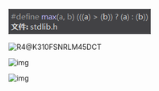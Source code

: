 ![R4@$K310F$SNRLM45DCT](小小夕朝图库\R4@$K310F$SNRLM45DCT.png)

![R4@$K310F$SNRLM45DCT](https://github.com/HappyYear2030/HTML-STUDY-NOTES/zxz-program/小小夕朝图库/R4@$K310F$SNRLM45DCT.png)





![img](https://timgsa.baidu.com/timg?image&quality=80&size=b9999_10000&sec=1601528233348&di=4cc02eb4295d09bdc3f1db2716c3cff2&imgtype=0&src=http%3A%2F%2Fimage.9game.cn%2F2020%2F8%2F19%2F170228560.jpg)

![img](https://github.com/HappyYear2030/HTML-STUDY-NOTES/zxz-program/小小夕朝图库/R4@$K310F$SNRLM45DCT.png)